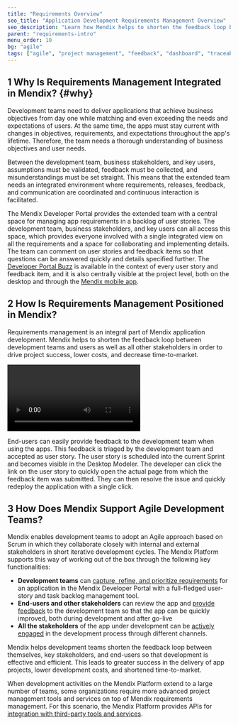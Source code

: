 ```yaml
---
title: "Requirements Overview"
seo_title: "Application Development Requirements Management Overview"
seo_description: "Learn how Mendix helps to shorten the feedback loop between development teams, users & stakeholders to lower costs & decrease time-to-market."
parent: "requirements-intro"
menu_order: 10
bg: "agile"
tags: ["agile", "project management", "feedback", "dashboard", "traceability"]
---
```


## 1 Why Is Requirements Management Integrated in Mendix? {#why}

Development teams need to deliver applications that achieve business objectives from day one while matching and even exceeding the needs and expectations of users. At the same time, the apps must stay current with changes in objectives, requirements, and expectations throughout the app's lifetime. Therefore, the team needs a thorough understanding of business objectives and user needs.

Between the development team, business stakeholders, and key users, assumptions must be validated, feedback must be collected, and misunderstandings must be set straight. This means that the extended team needs an integrated environment where requirements, releases, feedback, and communication are coordinated and continuous interaction is facilitated.

The Mendix Developer Portal provides the extended team with a central space for managing app requirements in a backlog of user stories. The development team, business stakeholders, and key users can all access this space, which provides everyone involved with a single integrated view on all the requirements and a space for collaborating and implementing details. The team can comment on user stories and feedback items so that questions can be answered quickly and details specified further. The [Developer Portal Buzz](collaboration-channels#buzz) is available in the context of every user story and feedback item, and it is also centrally visible at the project level, both on the desktop and through the [Mendix mobile app](collaboration-channels#mxapp).

## 2 How Is Requirements Management Positioned in Mendix?

Requirements management is an integral part of Mendix application development. Mendix helps to shorten the feedback loop between development teams and users as well as all other stakeholders in order to drive project success, lower costs, and decrease time-to-market.

<video controls src="attachments/feedback-cycle.mp4">VIDEO</video>

End-users can easily provide feedback to the development team when using the apps. This feedback is triaged by the development team and accepted as user story. The user story is scheduled into the current Sprint and becomes visible in the Desktop Modeler. The developer can click the link on the user story to quickly open the actual page from which the feedback item was submitted. They can then resolve the issue and quickly redeploy the application with a single click.

## 3 How Does Mendix Support Agile Development Teams?

Mendix enables development teams to adopt an Agile approach based on Scrum in which they collaborate closely with internal and external stakeholders in short iterative development cycles. The Mendix Platform supports this way of working out of the box through the following key functionalities:

* **Development teams** can [capture, refine, and prioritize requirements](requirements-management#requirements-management) for an application in the Mendix Developer Portal with a full-fledged user-story and task backlog management tool.
* **End-users and other stakeholders** can review the app and [provide feedback](feedback-management#feedback-management) to the development team so that the app can be quickly improved, both during development and after go-live
* **All the stakeholders** of the app under development can be [actively engaged](collaboration-channels#stakeholder-involvement) in the development process through different channels.

Mendix helps development teams shorten the feedback loop between themselves, key stakeholders, and end-users so that development is effective and efficient. This leads to greater success in the delivery of app projects, lower development costs, and shortened time-to-market.

When development activities on the Mendix Platform extend to a large number of teams, some organizations require more advanced project management tools and services on top of Mendix requirements management. For this scenario, the Mendix Platform provides APIs for [integration with third-party tools and services](requirements-management#tooling).
